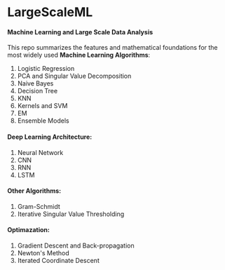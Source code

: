 # LargeScaleML
#### Machine Learning and Large Scale Data Analysis
This repo summarizes the features and mathematical foundations for the most widely used **Machine Learning Algorithms**:
1. Logistic Regression
2. PCA and Singular Value Decomposition 
3. Naive Bayes
4. Decision Tree
5. KNN
6. Kernels and SVM
7. EM
8. Ensemble Models
#### Deep Learning Architecture: 
1. Neural Network
2. CNN
3. RNN
4. LSTM
#### Other Algorithms:
1. Gram-Schmidt 
2. Iterative Singular Value Thresholding 
#### Optimazation: 
1. Gradient Descent and Back-propagation
2. Newton's Method 
3. Iterated Coordinate Descent

